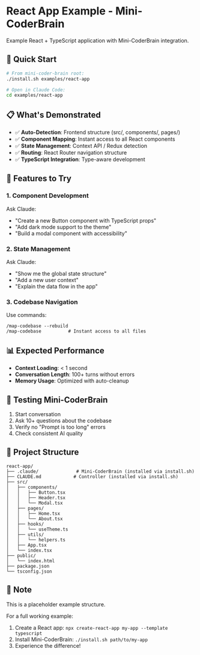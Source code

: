 # React App Example - Mini-CoderBrain

Example React + TypeScript application with Mini-CoderBrain integration.

## 🚀 Quick Start

```bash
# From mini-coder-brain root:
./install.sh examples/react-app

# Open in Claude Code:
cd examples/react-app
```

## 📋 What's Demonstrated

- ✅ **Auto-Detection**: Frontend structure (src/, components/, pages/)
- ✅ **Component Mapping**: Instant access to all React components
- ✅ **State Management**: Context API / Redux detection
- ✅ **Routing**: React Router navigation structure
- ✅ **TypeScript Integration**: Type-aware development

## 🎯 Features to Try

### 1. Component Development
Ask Claude:
- "Create a new Button component with TypeScript props"
- "Add dark mode support to the theme"
- "Build a modal component with accessibility"

### 2. State Management
Ask Claude:
- "Show me the global state structure"
- "Add a new user context"
- "Explain the data flow in the app"

### 3. Codebase Navigation
Use commands:
```
/map-codebase --rebuild
/map-codebase          # Instant access to all files
```

## 📊 Expected Performance

- **Context Loading**: < 1 second
- **Conversation Length**: 100+ turns without errors
- **Memory Usage**: Optimized with auto-cleanup

## 🧪 Testing Mini-CoderBrain

1. Start conversation
2. Ask 10+ questions about the codebase
3. Verify no "Prompt is too long" errors
4. Check consistent AI quality

## 📂 Project Structure

```
react-app/
├── .claude/              # Mini-CoderBrain (installed via install.sh)
├── CLAUDE.md            # Controller (installed via install.sh)
├── src/
│   ├── components/
│   │   ├── Button.tsx
│   │   ├── Header.tsx
│   │   └── Modal.tsx
│   ├── pages/
│   │   ├── Home.tsx
│   │   └── About.tsx
│   ├── hooks/
│   │   └── useTheme.ts
│   ├── utils/
│   │   └── helpers.ts
│   ├── App.tsx
│   └── index.tsx
├── public/
│   └── index.html
├── package.json
└── tsconfig.json
```

## 📝 Note

This is a placeholder example structure.

For a full working example:
1. Create a React app: `npx create-react-app my-app --template typescript`
2. Install Mini-CoderBrain: `./install.sh path/to/my-app`
3. Experience the difference!
